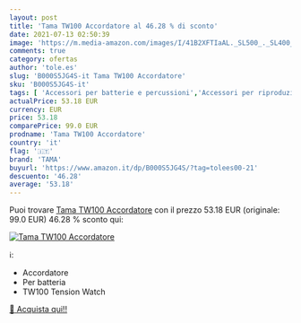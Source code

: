 ```yaml
---
layout: post
title: 'Tama TW100 Accordatore al 46.28 % di sconto'
date: 2021-07-13 02:50:39
image: 'https://m.media-amazon.com/images/I/41B2XFTIaAL._SL500_._SL400_.jpg'
comments: true
category: ofertas
author: 'tole.es'
slug: 'B000S5JG4S-it Tama TW100 Accordatore'
sku: 'B000S5JG4S-it'
tags: [ 'Accessori per batterie e percussioni','Accessori per riproduzione musicale','Accordatori','Batterie e percussioni','Orologi','Orologi da polso da uomo','Orologi uomo','Strumenti Musicali','Strumenti musicali','tama', ]
actualPrice: 53.18 EUR
currency: EUR
price: 53.18
comparePrice: 99.0 EUR
prodname: 'Tama TW100 Accordatore'
country: 'it'
flag: '🇮🇹'
brand: 'TAMA'
buyurl: 'https://www.amazon.it/dp/B000S5JG4S/?tag=tolees00-21'
descuento: '46.28'
average: '53.18'
---
```


Puoi trovare [Tama TW100 Accordatore](https://www.amazon.it/dp/B000S5JG4S/?tag=tolees00-21) con il prezzo 53.18 EUR (originale: 99.0 EUR) 46.28 % sconto qui:

[![Tama TW100 Accordatore](https://m.media-amazon.com/images/I/41B2XFTIaAL._SL500_._SL400_.jpg)](https://www.amazon.it/dp/B000S5JG4S/?tag=tolees00-21)

ℹ️:

- Accordatore
- Per batteria
- TW100 Tension Watch

[🛒 Acquista qui!!](https://www.amazon.it/dp/B000S5JG4S/?tag=tolees00-21)

